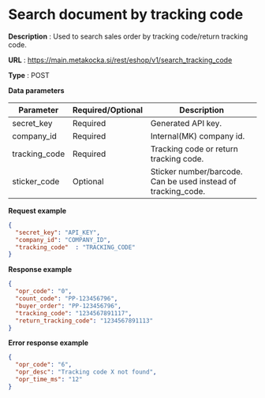 # Search document by tracking code

**Description** : Used to search sales order by tracking code/return tracking code.

**URL** : https://main.metakocka.si/rest/eshop/v1/search_tracking_code

**Type** : POST

**Data parameters**

|Parameter| Required/Optional | Description |
|----|------------|------
| secret_key | Required  | Generated API key. |
| company_id | Required  | Internal(MK) company id. |
| tracking_code | Required  | Tracking code or return tracking code. |
| sticker_code | Optional  | Sticker number/barcode. Can be used instead of tracking_code. |


**Request example**
```json
{
  "secret_key": "API_KEY",
  "company_id": "COMPANY_ID",
  "tracking_code"  : "TRACKING_CODE"
}
```

**Response example**
```json
{
  "opr_code": "0",
  "count_code": "PP-123456796",
  "buyer_order": "PP-123456796",
  "tracking_code": "1234567891117",
  "return_tracking_code": "1234567891113"
}
```

**Error response example**
```json
{
  "opr_code": "6",
  "opr_desc": "Tracking code X not found",
  "opr_time_ms": "12"
}
```

